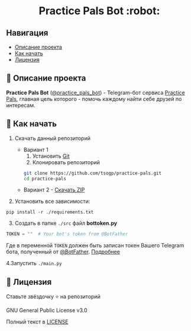 <h1 align="center"> Practice Pals Bot :robot:</h1>

## Навигация

* [Описание проекта](#chapter-0)
* [Как начать](#chapter-1)
* [Лицензия](#chapter-5)

<a id="chapter-0"></a>

## :page_facing_up: Описание проекта

**Practice Pals Bot** ([@practice_pals_bot](https://t.me/practice_pals_bot)) - Telegram-бот сервиса [Practice Pals](https://t.me/practicepals), главная цель
которого - помочь каждому найти себе друзей по интересам.

<a id="chapter-1"></a>

## :hammer: Как начать

1. Скачать данный репозиторий
    * Вариант 1
        1. Установить [Git](https://git-scm.com/download)
        2. Клонировать репозиторий
       ```bash
       git clone https://github.com/tsogp/practice-pals.git
       cd practice-pals
       ```
    * Вариант 2 - [Скачать ZIP](https://github.com/tsogp/practice-pals/archive/refs/heads/main.zip)

2. Установить все зависимости:

```commandline
pip install -r ./requirements.txt
```

3. Создать в папке `./src` файл **bottoken.py**

```python
TOKEN = ""  # Your bot's token from @BotFather
```

Где в переменной `TOKEN` должен быть записан токен Вашего Telegram бота, полученный от
[@BotFather](https://t.me/botfather). [Подробнее](https://tlgrm.ru/docs/bots#botfather)

4.Запустить `./main.py`

<a id="chapter-5"></a>

## :open_hands: Лицензия

Ставьте звёздочку ⭐️ на репозиторий

GNU General Public License v3.0

Полный текст в [LICENSE](LICENSE)

